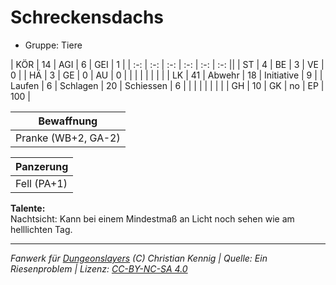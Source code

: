 # Schreckensdachs  
- Gruppe: Tiere  

| KÖR    | 14 | AGI      | 6  | GEI        | 1   |
| :-: | :-: | :-: | :-: | :-: | :-: ||
| ST     | 4  | BE       | 3  | VE         | 0   |
| HÄ     | 3  | GE       | 0  | AU         | 0   |
|        |    |          |    |            |     |
| LK     | 41 | Abwehr   | 18 | Initiative | 9   |
| Laufen | 6  | Schlagen | 20 | Schiessen  | 6   |
|        |    |          |    |            |     |
| GH     | 10 | GK       | no | EP         | 100 |


| Bewaffnung |
| --- |
| Pranke (WB+2, GA-2) |


| Panzerung |
| --- |
| Fell (PA+1) |


**Talente:**  
Nachtsicht: Kann bei einem Mindestmaß an Licht noch sehen wie am helllichten Tag.





___
*Fanwerk für [Dungeonslayers](https://www.dungeonslayers.net/) (C) Christian Kennig | Quelle: Ein Riesenproblem | Lizenz: [CC-BY-NC-SA 4.0](https://creativecommons.org/licenses/by-nc-sa/4.0/deed.de)*